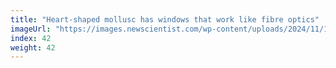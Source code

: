 ```yaml
---
title: "Heart-shaped mollusc has windows that work like fibre optics"
imageUrl: "https://images.newscientist.com/wp-content/uploads/2024/11/19132912/SEI_230039841.jpg?width=788"
index: 42
weight: 42
---
```

